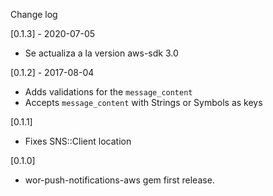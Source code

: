 Change log

[0.1.3] - 2020-07-05
- Se actualiza a la version aws-sdk 3.0

[0.1.2] - 2017-08-04

- Adds validations for the `message_content`
- Accepts `message_content` with Strings or Symbols as keys

[0.1.1]

- Fixes SNS::Client location

[0.1.0]

- wor-push-notifications-aws gem first release.
